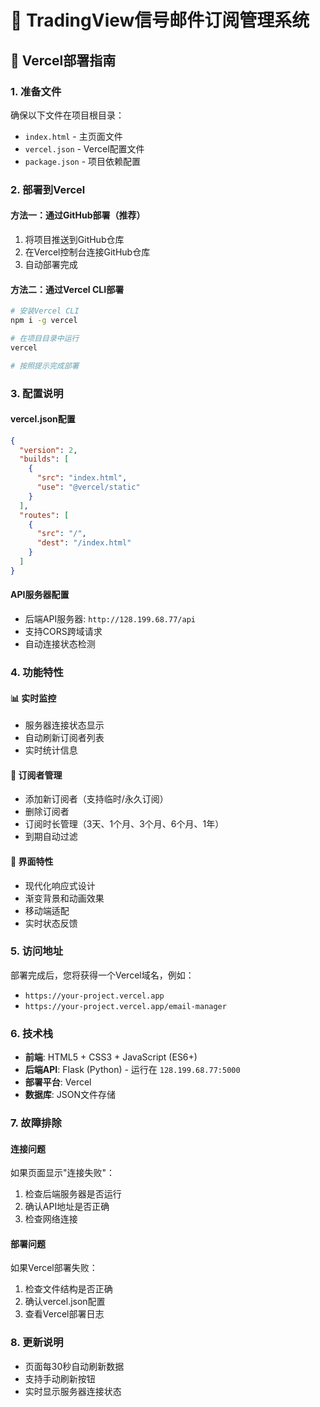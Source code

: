 # 📧 TradingView信号邮件订阅管理系统

## 🚀 Vercel部署指南

### 1. 准备文件
确保以下文件在项目根目录：
- `index.html` - 主页面文件
- `vercel.json` - Vercel配置文件
- `package.json` - 项目依赖配置

### 2. 部署到Vercel

#### 方法一：通过GitHub部署（推荐）
1. 将项目推送到GitHub仓库
2. 在Vercel控制台连接GitHub仓库
3. 自动部署完成

#### 方法二：通过Vercel CLI部署
```bash
# 安装Vercel CLI
npm i -g vercel

# 在项目目录中运行
vercel

# 按照提示完成部署
```

### 3. 配置说明

#### vercel.json配置
```json
{
  "version": 2,
  "builds": [
    {
      "src": "index.html",
      "use": "@vercel/static"
    }
  ],
  "routes": [
    {
      "src": "/",
      "dest": "/index.html"
    }
  ]
}
```

#### API服务器配置
- 后端API服务器: `http://128.199.68.77/api`
- 支持CORS跨域请求
- 自动连接状态检测

### 4. 功能特性

#### 📊 实时监控
- 服务器连接状态显示
- 自动刷新订阅者列表
- 实时统计信息

#### 👥 订阅者管理
- 添加新订阅者（支持临时/永久订阅）
- 删除订阅者
- 订阅时长管理（3天、1个月、3个月、6个月、1年）
- 到期自动过滤

#### 🎨 界面特性
- 现代化响应式设计
- 渐变背景和动画效果
- 移动端适配
- 实时状态反馈

### 5. 访问地址
部署完成后，您将获得一个Vercel域名，例如：
- `https://your-project.vercel.app`
- `https://your-project.vercel.app/email-manager`

### 6. 技术栈
- **前端**: HTML5 + CSS3 + JavaScript (ES6+)
- **后端API**: Flask (Python) - 运行在 `128.199.68.77:5000`
- **部署平台**: Vercel
- **数据库**: JSON文件存储

### 7. 故障排除

#### 连接问题
如果页面显示"连接失败"：
1. 检查后端服务器是否运行
2. 确认API地址是否正确
3. 检查网络连接

#### 部署问题
如果Vercel部署失败：
1. 检查文件结构是否正确
2. 确认vercel.json配置
3. 查看Vercel部署日志

### 8. 更新说明
- 页面每30秒自动刷新数据
- 支持手动刷新按钮
- 实时显示服务器连接状态
